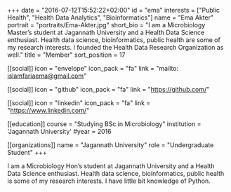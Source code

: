 +++
date = "2016-07-12T15:52:22+02:00"
id = "ema"
interests = ["Public Health", "Health Data Analytics", "Bioinformatics"]
name = "Ema Akter"
portrait = "portraits/Ema-Akter.jpg"
short_bio = "I am a Microbiology Master’s student at Jagannath University and a Health Data Science enthusiast. Health data science, bioinformatics, public health are some of my research interests. I founded the Health Data Research Organization as well."
title = "Member"
sort_position = 17

[[social]]
    icon = "envelope"
    icon_pack = "fa"
    link = "mailto: islamfariaema@gmail.com"

[[social]]
    icon = "github"
    icon_pack = "fa"
    link = "https://github.com/"

[[social]]
    icon = "linkedin"
    icon_pack = "fa"
    link = "https://www.linkedin.com/"

[[education]]
    course = "Studying BSc in Microbiology"
    institution = 'Jagannath University'
    #year = 2016

[[organizations]]
    name = "Jagannath University"
    role = "Undergraduate Student"
+++

I am a Microbiology Hon’s student at Jagannath University and a Health Data
Science enthusiast. Health data science, bioinformatics, public health is some of
my research interests. I have little bit knowledge of Python.


